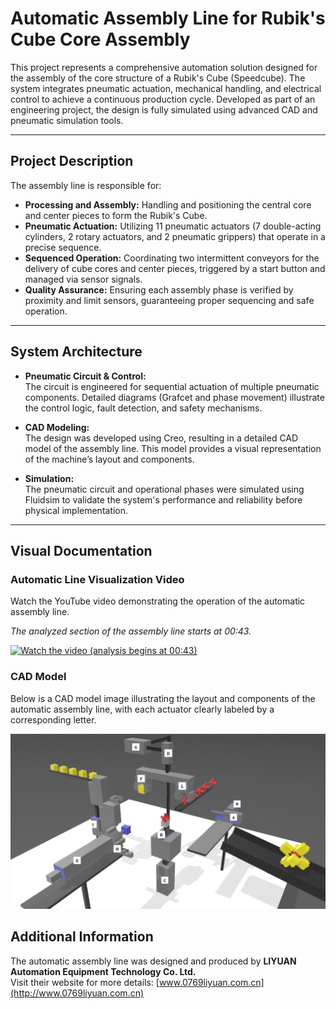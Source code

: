 # Automatic Assembly Line for Rubik's Cube Core Assembly



This project represents a comprehensive automation solution designed for the assembly of the core structure of a Rubik's Cube (Speedcube). The system integrates pneumatic actuation, mechanical handling, and electrical control to achieve a continuous production cycle. Developed as part of an engineering project, the design is fully simulated using advanced CAD and pneumatic simulation tools.

---

## Project Description

The assembly line is responsible for:
- **Processing and Assembly:** Handling and positioning the central core and center pieces to form the Rubik's Cube.
- **Pneumatic Actuation:** Utilizing 11 pneumatic actuators (7 double-acting cylinders, 2 rotary actuators, and 2 pneumatic grippers) that operate in a precise sequence.
- **Sequenced Operation:** Coordinating two intermittent conveyors for the delivery of cube cores and center pieces, triggered by a start button and managed via sensor signals.
- **Quality Assurance:** Ensuring each assembly phase is verified by proximity and limit sensors, guaranteeing proper sequencing and safe operation.

---

## System Architecture

- **Pneumatic Circuit & Control:**  
  The circuit is engineered for sequential actuation of multiple pneumatic components. Detailed diagrams (Grafcet and phase movement) illustrate the control logic, fault detection, and safety mechanisms.

- **CAD Modeling:**  
  The design was developed using Creo, resulting in a detailed CAD model of the assembly line. This model provides a visual representation of the machine’s layout and components.

- **Simulation:**  
  The pneumatic circuit and operational phases were simulated using Fluidsim to validate the system's performance and reliability before physical implementation.

---

## Visual Documentation
### Automatic Line Visualization Video

Watch the YouTube video demonstrating the operation of the automatic assembly line.

*The analyzed section of the assembly line starts at 00:43.*

[![Watch the video (analysis begins at 00:43)](https://img.youtube.com/vi/QcApQ0M6aBk/maxresdefault.jpg)](https://www.youtube.com/watch?v=QcApQ0M6aBk&t=43s "Watch the video (analysis begins at 00:43)")


### CAD Model

Below is a CAD model image illustrating the layout and components of the automatic assembly line, with each actuator clearly labeled by a corresponding letter.

![CAD Model](./images/3DModelAssemblyLine.png)





## Additional Information

The automatic assembly line was designed and produced by **LIYUAN Automation Equipment Technology Co. Ltd.**  
Visit their website for more details: [www.0769liyuan.com.cn](http://www.0769liyuan.com.cn)

